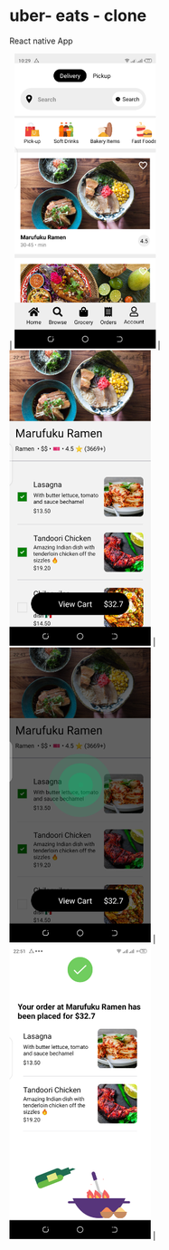 # uber- eats - clone
React native App 

| <img src="https://github.com/lewenbach228/uberClone/blob/master/screenshots/Screenshot_20220308-102919.png" width="250"> | 
<img src="https://github.com/lewenbach228/uberClone/blob/master/screenshots/Screenshot_20220310-224302.png" width="250"> |
<img src="https://github.com/lewenbach228/uberClone/blob/master/screenshots/Screenshot_20220310-224316.png" width="250"> | 
<img src="https://github.com/lewenbach228/uberClone/blob/master/screenshots/Screenshot_20220310-225202.png" width="250"> |
